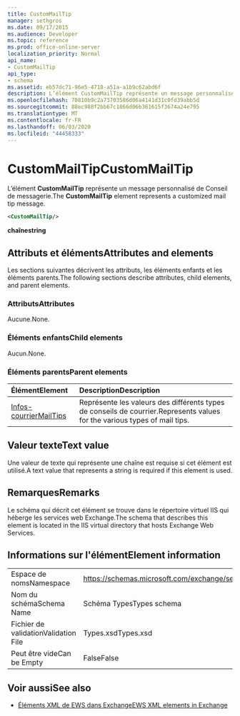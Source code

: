 ```yaml
---
title: CustomMailTip
manager: sethgros
ms.date: 09/17/2015
ms.audience: Developer
ms.topic: reference
ms.prod: office-online-server
localization_priority: Normal
api_name:
- CustomMailTip
api_type:
- schema
ms.assetid: eb57dc71-96e5-4718-a51a-a1b9c62abd6f
description: L’élément CustomMailTip représente un message personnalisé de Conseil de messagerie.
ms.openlocfilehash: 70810b9c2a73703586d06a4141d31c0fd39abb5d
ms.sourcegitcommit: 88ec988f2bb67c1866d06b361615f3674a24e795
ms.translationtype: MT
ms.contentlocale: fr-FR
ms.lasthandoff: 06/03/2020
ms.locfileid: "44458333"
---
```

# <a name="custommailtip"></a><span data-ttu-id="7d35a-103">CustomMailTip</span><span class="sxs-lookup"><span data-stu-id="7d35a-103">CustomMailTip</span></span>

<span data-ttu-id="7d35a-104">L’élément **CustomMailTip** représente un message personnalisé de Conseil de messagerie.</span><span class="sxs-lookup"><span data-stu-id="7d35a-104">The **CustomMailTip** element represents a customized mail tip message.</span></span> 
  
```XML
<CustomMailTip/>
```

 <span data-ttu-id="7d35a-105">**chaîne**</span><span class="sxs-lookup"><span data-stu-id="7d35a-105">**string**</span></span>
## <a name="attributes-and-elements"></a><span data-ttu-id="7d35a-106">Attributs et éléments</span><span class="sxs-lookup"><span data-stu-id="7d35a-106">Attributes and elements</span></span>

<span data-ttu-id="7d35a-107">Les sections suivantes décrivent les attributs, les éléments enfants et les éléments parents.</span><span class="sxs-lookup"><span data-stu-id="7d35a-107">The following sections describe attributes, child elements, and parent elements.</span></span>
  
### <a name="attributes"></a><span data-ttu-id="7d35a-108">Attributs</span><span class="sxs-lookup"><span data-stu-id="7d35a-108">Attributes</span></span>

<span data-ttu-id="7d35a-109">Aucune.</span><span class="sxs-lookup"><span data-stu-id="7d35a-109">None.</span></span>
  
### <a name="child-elements"></a><span data-ttu-id="7d35a-110">Éléments enfants</span><span class="sxs-lookup"><span data-stu-id="7d35a-110">Child elements</span></span>

<span data-ttu-id="7d35a-111">Aucun.</span><span class="sxs-lookup"><span data-stu-id="7d35a-111">None.</span></span>
  
### <a name="parent-elements"></a><span data-ttu-id="7d35a-112">Éléments parents</span><span class="sxs-lookup"><span data-stu-id="7d35a-112">Parent elements</span></span>

|<span data-ttu-id="7d35a-113">**Élément**</span><span class="sxs-lookup"><span data-stu-id="7d35a-113">**Element**</span></span>|<span data-ttu-id="7d35a-114">**Description**</span><span class="sxs-lookup"><span data-stu-id="7d35a-114">**Description**</span></span>|
|:-----|:-----|
|[<span data-ttu-id="7d35a-115">Infos-courrier</span><span class="sxs-lookup"><span data-stu-id="7d35a-115">MailTips</span></span>](mailtips.md) <br/> |<span data-ttu-id="7d35a-116">Représente les valeurs des différents types de conseils de courrier.</span><span class="sxs-lookup"><span data-stu-id="7d35a-116">Represents values for the various types of mail tips.</span></span>  <br/> |
   
## <a name="text-value"></a><span data-ttu-id="7d35a-117">Valeur texte</span><span class="sxs-lookup"><span data-stu-id="7d35a-117">Text value</span></span>

<span data-ttu-id="7d35a-118">Une valeur de texte qui représente une chaîne est requise si cet élément est utilisé.</span><span class="sxs-lookup"><span data-stu-id="7d35a-118">A text value that represents a string is required if this element is used.</span></span>
  
## <a name="remarks"></a><span data-ttu-id="7d35a-119">Remarques</span><span class="sxs-lookup"><span data-stu-id="7d35a-119">Remarks</span></span>

<span data-ttu-id="7d35a-120">Le schéma qui décrit cet élément se trouve dans le répertoire virtuel IIS qui héberge les services web Exchange.</span><span class="sxs-lookup"><span data-stu-id="7d35a-120">The schema that describes this element is located in the IIS virtual directory that hosts Exchange Web Services.</span></span>
  
## <a name="element-information"></a><span data-ttu-id="7d35a-121">Informations sur l'élément</span><span class="sxs-lookup"><span data-stu-id="7d35a-121">Element information</span></span>

|||
|:-----|:-----|
|<span data-ttu-id="7d35a-122">Espace de noms</span><span class="sxs-lookup"><span data-stu-id="7d35a-122">Namespace</span></span>  <br/> |https://schemas.microsoft.com/exchange/services/2006/types  <br/> |
|<span data-ttu-id="7d35a-123">Nom du schéma</span><span class="sxs-lookup"><span data-stu-id="7d35a-123">Schema Name</span></span>  <br/> |<span data-ttu-id="7d35a-124">Schéma Types</span><span class="sxs-lookup"><span data-stu-id="7d35a-124">Types schema</span></span>  <br/> |
|<span data-ttu-id="7d35a-125">Fichier de validation</span><span class="sxs-lookup"><span data-stu-id="7d35a-125">Validation File</span></span>  <br/> |<span data-ttu-id="7d35a-126">Types.xsd</span><span class="sxs-lookup"><span data-stu-id="7d35a-126">Types.xsd</span></span>  <br/> |
|<span data-ttu-id="7d35a-127">Peut être vide</span><span class="sxs-lookup"><span data-stu-id="7d35a-127">Can be Empty</span></span>  <br/> |<span data-ttu-id="7d35a-128">False</span><span class="sxs-lookup"><span data-stu-id="7d35a-128">False</span></span>  <br/> |
   
## <a name="see-also"></a><span data-ttu-id="7d35a-129">Voir aussi</span><span class="sxs-lookup"><span data-stu-id="7d35a-129">See also</span></span>



- [<span data-ttu-id="7d35a-130">Éléments XML de EWS dans Exchange</span><span class="sxs-lookup"><span data-stu-id="7d35a-130">EWS XML elements in Exchange</span></span>](ews-xml-elements-in-exchange.md)

